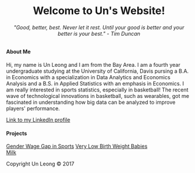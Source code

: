 
<html>
<body>

<body style="background-color:lemon chiffon;"/>

<h1 style="text-align:center;">Welcome to Un's Website!</h1>


<h6 style="text-align:center;"> "Good, better, best. Never let it rest. Until your good is better and your better is your best." - Tim Duncan</h6>

<h4>About Me </h4>

<p>Hi, my name is Un Leong and I am from the Bay Area. I am a fourth year undergraduate studying at the University of California, Davis pursing a B.A. in Economics with a specialization in Data Analytics and Economics Analysis and a B.S. in Applied Statistics with an emphasis in Economics. I am really interested in sports statistics, especially in basketball! The recent wave of technological innovations in basketball, such as wearables, got me fascinated in understanding how big data can be analyzed to improve players' performance. </p>

<a href="https://www.linkedin.com/in/un-leong-213875117">Link to my LinkedIn profile</a>

<h4> Projects </h4>

<a href = "https://github.com/uuleong/uuleong.github.io/blob/master/STA141%20Project.ipynb">Gender Wage Gap in Sports</a>
<a href = "https://github.com/uuleong/uuleong.github.io/blob/master/ECN%20140%20Project.pdf"> Very Low Birth Weight Babies</a>
<a href = "https://github.com/uuleong/uuleong.github.io/blob/master/project_fix.pdf"> <br/>Milk <br/></a>




<footer class="site-footer &nbsp; ">Copyright Un Leong &copy; 2017</footer>

</body>
</html>

